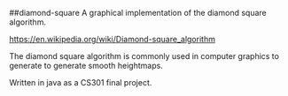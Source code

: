##diamond-square
A graphical implementation of the diamond square algorithm.

https://en.wikipedia.org/wiki/Diamond-square_algorithm

The diamond square algorithm is commonly used in computer graphics to generate to generate smooth heightmaps. 

Written in java as a CS301 final project.


